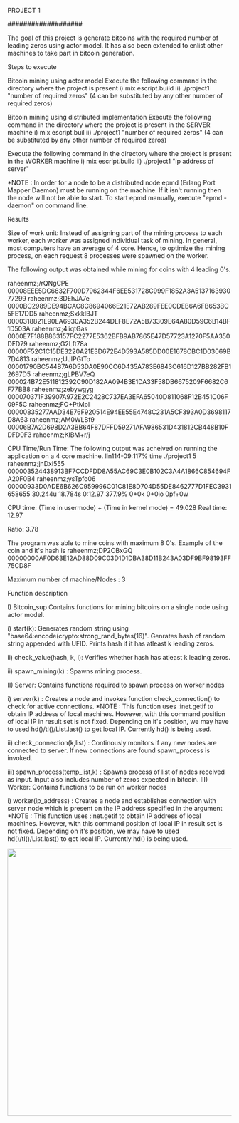 PROJECT 1


###################

The goal of this project is generate bitcoins with the required number of leading zeros using actor model. It has also been extended to enlist other machines to take part in bitcoin generation.

Steps to execute

Bitcoin mining using actor model Execute the following command in the directory where the project is present i) mix escript.build ii) ./project1 "number of required zeros" (4 can be substituted by any other number of required zeros)

Bitcoin mining using distributed implementation Execute the following command in the directory where the project is present in the SERVER machine i) mix escript.buil ii) ./project1 "number of required zeros" (4 can be substituted by any other number of required zeros)

Execute the following command in the directory where the project is present in the WORKER machine i) mix escript.build ii) ./project1 "ip address of server"

*NOTE : In order for a node to be a distributed node epmd (Erlang Port Mapper Daemon) must be running on the machine. If it isn't running then the node will not be able to start. To start epmd manually, execute "epmd -daemon" on command line.

Results

Size of work unit: Instead of assigning part of the mining process to each worker, each worker was assigned individual task of mining. In general, most computers have an average of 4 core. Hence, to optimize the mining process, on each request 8 processes were spawned on the worker.

The following output was obtained while mining for coins with 4 leading 0's.

raheenmz;/rQNgCPE 00008EEE5DC6632F700D7962344F6EE531728C999F1852A3A513716393077299 raheenmz;3DEhJA7e 0000BC2989DE94BCAC8C8694066E21E72AB289FEE0CDEB6A6FB653BC5FE17DD5 raheenmz;SxkkIBJT 0000318821E90EA6930A352B244DEF8E72A5B73309E64A80D59C6B14BF1D503A raheenmz;4liqtGas 0000E7F188B863157FC2277E5362BFB9AB7865E47D57723A1270F5AA350DFD79 raheenmz;G2Lft78a 00000F52C1C15DE3220A21E3D672E4D593A585DD00E1678CBC1D03069B7D4813 raheenmz;UJIPGtTo 00001790BC544B7A6D53DA0E90CC6D435A783E6843C616D127BB282FB12697D5 raheenmz;gLPBV7eQ 000024B72E511812392C90D182AA094B3E1DA33F58DB6675209F6682C6F77BB8 raheenmz;zebywgyg 000070371F39907A972E2C2428C737EA3EFA65040D811068F12B451C06F09F5C raheenmz;FO+PtMpl 00000835277AAD34E76F920514E94EE55E4748C231A5CF393A0D3698117D8A63 raheenmz;AM0WLBf9 00006B7A2D698D2A3BB64F87DFFD59271AFA986531D431812CB448B10FDFD0F3 raheenmz;KlBM+r/j 

CPU Time/Run Time: The following output was acheived on running the application on a 4 core machine.
lin114-09:117% time ./project1 5 raheenmz;jnDxI555 000003524438913BF7CCDFDD8A55AC69C3E0B102C3A4A1866C854694FA20F0B4 raheenmz;ysTpfo06 00000933D0ADE6B626C959996C01C81E8D704D55DE8462777D1FEC3931658655 30.244u 18.784s 0:12.97 377.9% 0+0k 0+0io 0pf+0w

CPU time: (Time in usermode) + (Time in kernel mode) = 49.028 Real time: 12.97

Ratio: 3.78

The program was able to mine coins with maximum 8 0's. Example of the coin and it's hash is raheenmz;DP2OBxGQ 00000000AF0D63E12AD88D09C03D1D1DBA38D11B243A03DF9BF98193FF75CD8F

Maximum number of machine/Nodes  : 3

Function description

I) Bitcoin_sup Contains functions for mining bitcoins on a single node using actor model.

i) start(k): Generates random string using "base64:encode(crypto:strong_rand_bytes(16)". Genrates hash of random string appended with UFID. Prints hash if it has atleast k leading zeros.

ii) check_value(hash, k, i): Verifies whether hash has atleast k leading zeros.

ii) spawn_mining(k) : Spawns mining process.

II) Server: Contains functions required to spawn process on worker nodes

i) server(k) : Creates a node and invokes function check_connection() to check for active connections.
   *NOTE : This function uses :inet.getif to obtain IP address of local machines. However, with this command position of local IP in result set is not fixed. Depending on it's position, we may have to used hd()/tl()/List.last() to get local IP. Currently hd() is being used.

ii) check_connection(k,list) : Continously monitors if any new nodes are connected to server. If new connections are found spawn_process is invoked.  

iii) spawn_process(temp_list,k) : Spawns process of list of nodes received as input. Input also includes number of zeros expected in bitcoin.
III) Worker: Contains functions to be run on worker nodes

i) worker(ip_address) : Creates a node and establishes connection with server node which is present on the IP address specified in the argument
*NOTE : This function uses :inet.getif to obtain IP address of local machines. However, with this command position of local IP in result set is not fixed. Depending on it's position, we may have to used hd()/tl()/List.last() to get local IP. Currently hd() is being used.


<img src="systemdesign.png" width="800" height="600">
